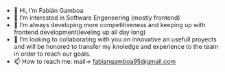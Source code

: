 - 👋 Hi, I’m Fabián Gamboa
- 👀 I’m interested in Software Engeneering (mostly frontend)
- 🌱 I’m always developing more competitiveness and keeping up with frontend development(leveling up all day long)
- 💞️ I’m looking to collaborating with you on innovative an usefull proyects and will be honored to transfer my knoledge and experience to the
team in order to reach our goals.
- 📫 How to reach me: mail-> fabiangamboa95@gmail.com

<!--- 
  Remember to puth here my portfolio(at least 4 open source projects) and other stuff like personal page
--->
<!---
fabiangamboa95/fabiangamboa95 is a ✨ special ✨ repository because its `README.md` (this file) appears on your GitHub profile.
You can click the Preview link to take a look at your changes.
--->
